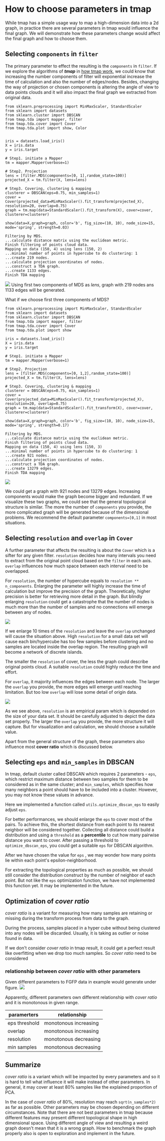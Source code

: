 # How to choose parameters in tmap

While tmap has a simple usage way to map a high-dimension data into a 2d graph, in practice there are several parameters in tmap would influence the final graph. We will demonstrate how these parameters change would affect the final graph and how to choose them.

## Selecting `components` in `filter`
The primary parameter to effect the resulting is the `components` in `filter`. If we explore the algorithms of ***tmap*** in [how tmap work](how2work/#how-tmap-work), we could know that increasing the number components of filter will exponential increase the time of calculation and also the number of edges/nodes. Besides, changing the way of projection or chosen components is altering the angle of view to data points clouds and it will also impact the final graph we extracted from original data.

```python3
from sklearn.preprocessing import MinMaxScaler, StandardScaler
from sklearn import datasets
from sklearn.cluster import DBSCAN
from tmap.tda import mapper, filter
from tmap.tda.cover import Cover
from tmap.tda.plot import show, Color


iris = datasets.load_iris()
X = iris.data
y = iris.target

# Step1. initiate a Mapper
tm = mapper.Mapper(verbose=1)

# Step2. Projection
lens = [filter.MDS(components=[0, 1],random_state=100)]
projected_X = tm.filter(X, lens=lens)

# Step3. Covering, clustering & mapping
clusterer = DBSCAN(eps=0.75, min_samples=1)
cover = Cover(projected_data=MinMaxScaler().fit_transform(projected_X), resolution=20, overlap=0.75)
graph = tm.map(data=StandardScaler().fit_transform(X), cover=cover, clusterer=clusterer)

show(data=X,graph=graph, color='b', fig_size=(10, 10), node_size=15, mode='spring', strength=0.03)
```

```
Filtering by MDS.
...calculate distance matrix using the euclidean metric.
Finish filtering of points cloud data.
Mapping on data (150, 4) using lens (150, 2)
...minimal number of points in hypercube to do clustering: 1
...create 219 nodes.
...calculate projection coordinates of nodes.
...construct a TDA graph.
...create 1133 edges.
Finish TDA mapping
```

![](img/param/comp1.png)
Using first two components of MDS as *lens*, graph with 219 nodes ans 1133 edges will be generated.

What if we choose first three components of MDS?

```python3
from sklearn.preprocessing import MinMaxScaler, StandardScaler
from sklearn import datasets
from sklearn.cluster import DBSCAN
from tmap.tda import mapper, filter
from tmap.tda.cover import Cover
from tmap.tda.plot import show

iris = datasets.load_iris()
X = iris.data
y = iris.target

# Step1. initiate a Mapper
tm = mapper.Mapper(verbose=1)

# Step2. Projection
lens = [filter.MDS(components=[0, 1,2],random_state=100)]
projected_X = tm.filter(X, lens=lens)

# Step3. Covering, clustering & mapping
clusterer = DBSCAN(eps=0.75, min_samples=1)
cover = Cover(projected_data=MinMaxScaler().fit_transform(projected_X), resolution=20, overlap=0.75)
graph = tm.map(data=StandardScaler().fit_transform(X), cover=cover, clusterer=clusterer)

show(data=X,graph=graph, color='b', fig_size=(10, 10), node_size=15, mode='spring', strength=0.17)
```

```
Filtering by MDS.
...calculate distance matrix using the euclidean metric.
Finish filtering of points cloud data.
Mapping on data (150, 4) using lens (150, 3)
...minimal number of points in hypercube to do clustering: 1
...create 921 nodes.
...calculate projection coordinates of nodes.
...construct a TDA graph.
...create 13279 edges.
Finish TDA mapping
```

![](img/param/comp2.png)

We could get a graph with 921 nodes and 13279 edges. Increasing components would make the graph become bigger and redundant. If we visualize these two graphs, we could see that the general topological structure is similar. The more the number of `components` you provide, the more complicated graph will be generated because of the dimensional problems. We recommend the default parameter `components=[0,1]` in most situations.

## Selecting `resolution` and `overlap` in `Cover`

A further parameter that affects the resulting is about the `Cover` which is a sifter for any given filter. `resolution` decides how many intervals you need to extract from the original point cloud based on the `filter` in each axis. `overlap` influences how much space between each interval need to be overlapped.

For `resolution`, the number of hypercube equals to `resolution ** n_components`. Enlarging the parameter will highly increase the time of calculation but improve the precision of the graph. Theoretically, higher precision is better for retrieving more detail in the graph. But blindly enlarging `resolution` could get a catastrophe that the number of nodes is much more than the number of samples and no connections will emerge between any of nodes.

![](img/param/resolution.png)

If we enlarge 10 times of the `resolution`  and leave the `overlap` unchanged will cause the situation above. High `resolution` for a small data set will cause each bin/hypercube has too few samples before clustering and no samples are located inside the overlap region. The resulting graph will become a network of discrete islands.

The smaller the `resolution` of cover, the less the graph could describe original points cloud. A suitable `resolution` could highly reduce the time and effort.

For `overlap`, it majority influences the edges between each node. The larger the `overlap` you provide, the more edges will emerge until reaching limitation. But too low `overlap` will lose some detail of origin data.

![](img/param/resolution2.png)

As we see above, `resolution` is an empirical param which is depended on the size of your data set. It should be carefully adjusted to depict the data set properly. The larger the `overlap` you provide, the more structure it will capture. But for visualization and calculation, we should choose a suitable value.

Apart from the general structure of the graph, these parameters also influence most **cover ratio** which is discussed below.

## Selecting `eps` and `min_samples` in DBSCAN

In tmap, default cluster called DBSCAN which requires 2 parameters - `eps`, which restrict maximum distance between two samples for them to be considered as in the same cluster; and `min_samples`, which specifies how many neighbors a point should have to be included into a cluster. However, you may not know these values in advance.

Here we implemented a function called `utils.optimize_dbscan_eps` to easily adjust `eps`.

For better performances, we should enlarge the `eps` to cover most of the pairs. To achieve this, the shortest distance from each point to its nearest neighbor will be considered together. Collecting all distance could build a distribution and using a `threshold` as a **percentile** to cut how many pairwise distance you want to cover. After passing a threshold to `optimize_dbscan_eps`, you could get a suitable `eps` for DBSCAN algorithm.

After we have chosen the value for `eps` , we may wonder how many points lie within each point's epsilon-neighborhood.

For extracting the topological properties as much as possible, we should still consider the distribution construct by the number of neighbor of each point. But not like the `eps` optimization function, we have not implemented this function yet. It may be implemented in the future.

## Optimization of *cover ratio*

*cover ratio* is a variant for measuring how many samples are retaining or missing during the transform process from data to the graph.

During the process, samples placed in a hyper cube without being clustered into any nodes will be discarded. Usually, it is taking as outlier or noise found in data.

If we don't consider *cover ratio* in tmap result, it could get a perfect result like overfitting when we drop too much samples. So *cover ratio* need to be considered

### relationship between *cover ratio* with other parameters

Given different parameters to FGFP data in example would generate under figure.
![](img/cover_ratio/fig1.png)

Apparently, different parameters own different relationship with *cover ratio* and it is monotonous in given range.

|paramerters|relationship|
|---|---|
|eps threshold|monotonous increasing|
|overlap|monotonous increasing|
|resolution|monotonous decreasing|
|min samples|monotonous decreasing|

## Summarize

*cover ratio* is a variant which will be impacted by every parameters and so it is hard to tell what influence it will make instead of other parameters. In general, it may cover at least 80% samples like the explained proportion of PCA.

In the case of *cover ratio* of 80%, resolution may reach `sqrt(n_samples*2)` as far as possible. Other parameters may be chosen depending on different circumstances. Note that there are not best parameters in tmap because different features may present different topological shape in high dimensional space. Using different angle of view and resulting a weird graph doesn't mean that it is a wrong graph. How to benchmark the graph properly also is open to exploration and implement in the future.
